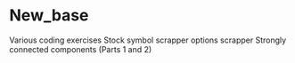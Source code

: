 # New_base

Various coding exercises
Stock symbol scrapper
options scrapper
Strongly connected components (Parts 1 and 2)

